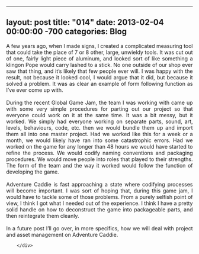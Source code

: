 
---
layout: post
title: "014"
date: 2013-02-04 00:00:00 -700
categories: Blog
---
<div class="blog-content">
				<div class="paragraph" style="text-align:justify;">A few years ago, when I made signs, I created a complicated measuring tool that could take the place of 7 or 8 other, large, unwieldy tools. It was cut out of one, fairly light piece of aluminum, and looked sort of like something a klingon Pope would carry lashed to a stick. No one outside of our shop ever saw that thing, and it&rsquo;s likely that few people ever will. I was happy with the result, not because it looked cool, I would argue that it did, but because it solved a problem. It was as clear an example of form following function as I&rsquo;ve ever come up with.<br><span style=""></span><br><span style=""></span>During the recent Global Game Jam, the team I was working with came up with some very simple procedures for parting out our project so that everyone could work on it at the same time. It was a bit messy, but it worked. We simply had everyone working on separate parts, sound, art, levels, behaviours, code, etc. then we would bundle them up and import them all into one master project. Had we worked like this for a week or a month, we would likely have ran into some catastrophic errors. Had we worked on the game for any longer than 48 hours we would have started to refine the process. We would codify naming conventions and packaging procedures. We would move people into roles that played to their strengths. The form of the team and the way it worked would follow the function of developing the game. <br><span style=""></span><br><span style=""></span>Adventure Caddie is fast approaching a state where codifying processes will become important. I was sort of hoping that, during this game jam, I would have to tackle some of those problems. From a purely selfish point of view, I think I got what I needed out of the experience. I think I have a pretty solid handle on how to deconstruct the game into packageable parts, and then reintegrate them cleanly.<br><span style=""></span><br><span style=""></span>In a future post I&rsquo;ll go over, in more specifics, how we will deal with project and asset management on Adventure Caddie. <br></div>

		</div>
        